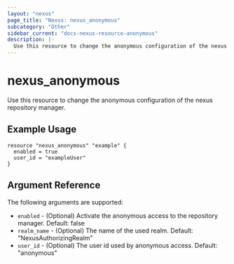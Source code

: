 ```yaml
---
layout: "nexus"
page_title: "Nexus: nexus_anonymous"
subcategory: "Other"
sidebar_current: "docs-nexus-resource-anonymous"
description: |-
  Use this resource to change the anonymous configuration of the nexus repository manager.
---
```


# nexus_anonymous

Use this resource to change the anonymous configuration of the nexus repository manager.

## Example Usage

```hcl
resource "nexus_anonymous" "example" {
  enabled = true
  user_id = "exampleUser"
}
```

## Argument Reference

The following arguments are supported:

* `enabled` - (Optional) Activate the anonymous access to the repository manager. Default: false
* `realm_name` - (Optional) The name of the used realm. Default: "NexusAuthorizingRealm"
* `user_id` - (Optional) The user id used by anonymous access. Default: "anonymous"


